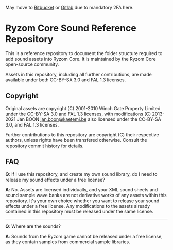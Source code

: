 May move to [Bitbucket](https://bitbucket.org/naturevault/) or [Gitlab](https://gitlab.com/giverofmemory/) due to mandatory 2FA here.

# Ryzom Core Sound Reference Repository

This is a reference repository to document the folder structure required to add sound assets into Ryzom Core. It is maintained by the Ryzom Core open-source community.

Assets in this repository, including all further contributions, are made available under both CC-BY-SA 3.0 and FAL 1.3 licenses.

## Copyright

Original assets are copyright (C) 2001-2010 Winch Gate Property Limited under the CC-BY-SA 3.0 and FAL 1.3 licenses, with modifications (C) 2013-2021 Jan BOON <jan.boon@kaetemi.be> also licensed under the CC-BY-SA 3.0, and FAL 1.3 licenses.

Further contributions to this repository are copyright (C) their respective authors, unless rights have been transfered otherwise. Consult the repository commit history for details.

## FAQ

**Q**: If I use this repository, and create my own sound library, do I need to release my sound effects under a free license?

**A**: No. Assets are licensed individually, and your XML sound sheets and sound sample wave banks are not derivative works of any assets within this repository. It's your own choice whether you want to release your sound effects under a free license. Any modifications to the assets already contained in this repository must be released under the same license.

---

**Q**: Where are the sounds?

**A**: Sounds from the Ryzom game cannot be released under a free license, as they contain samples from commercial sample libraries.
